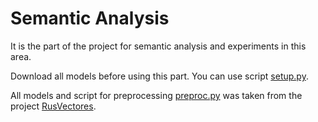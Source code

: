 # Semantic Analysis

It is the part of the project for semantic analysis and experiments in this area.

Download all models before using this part. You can use script [setup.py](https://github.com/ASEDOS999/SearchScript/blob/master/SemanticAnalysis/setup.py).

All models and script for preprocessing [preproc.py](https://github.com/ASEDOS999/SearchScript/blob/master/SemanticAnalysis/preproc.py) was taken from the project [RusVectores](https://rusvectores.org/ru/).
